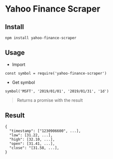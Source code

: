 
# Yahoo Finance Scraper

## Install

```
npm install yahoo-finance-scraper
```

## Usage

* Import

```
const symbol = require('yahoo-finance-scraper')
```

* Get symbol

```
symbol('MSFT', '2019/01/01', '2019/01/31', '1d')
```

> Returns a promise with the result


## Result

```
{
  "timestamp": ["1230906600", ...],
  "low": [31.22, ...],
  "high": [32.10, ...],
  "open": [31.41, ...],
  "close": "[31.58, ...],
}
```
